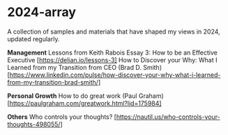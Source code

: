 # 2024-array

A collection of samples and materials that have shaped my views in 2024, updated regularly.

**Management**
Lessons from Keith Rabois Essay 3: How to be an Effective Executive [https://delian.io/lessons-3]
How to Discover your Why: What I Learned from my Transition from CEO (Brad D. Smith) [https://www.linkedin.com/pulse/how-discover-your-why-what-i-learned-from-my-transition-brad-smith/]

**Personal Growth**
How to do great work (Paul Graham) [https://paulgraham.com/greatwork.html?lid=175984]

**Others**
Who controls your thoughts? [https://nautil.us/who-controls-your-thoughts-498055/]
